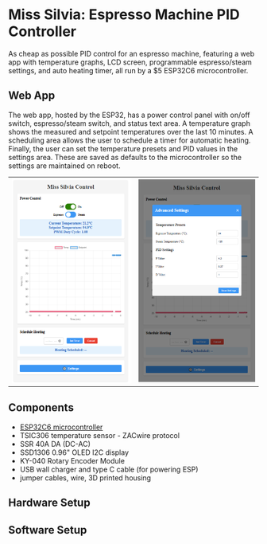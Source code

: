 # Miss Silvia: Espresso Machine PID Controller
As cheap as possible PID control for an espresso machine, featuring a web app with temperature graphs, LCD screen, programmable espresso/steam settings, and auto heating timer, all run by a $5 ESP32C6 microcontroller.

## Web App
The web app, hosted by the ESP32, has a power control panel with on/off switch, espresso/steam switch, and status text area. A temperature graph shows the measured and setpoint temperatures over the last 10 minutes. A scheduling area allows the user to schedule a timer for automatic heating. Finally, the user can set the temperature presets and PID values in the settings area. These are saved as defaults to the microcontroller so the settings are maintained on reboot.
<table><tr><td><img src="/assets/images/web_app.png"></td><td><img src="/assets/images/settings.png"></td></tr></table>

## Components
- [ESP32C6 microcontroller](https://www.seeedstudio.com/Seeed-Studio-XIAO-ESP32C6-p-5884.html)
- TSIC306 temperature sensor - ZACwire protocol
- SSR 40A DA (DC-AC)
- SSD1306 0.96" OLED I2C display
- KY-040 Rotary Encoder Module
- USB wall charger and type C cable (for powering ESP)
- jumper cables, wire, 3D printed housing

## Hardware Setup

## Software Setup

